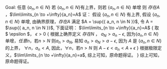 Goal:
任意 $\{ a_n, n \in N \}$ 若 $\{ a_n, n \in N \}$有上界，则若 $\{ a_n, n \in N \}$ 单增 则 $存在A$ ，$\lim\limits_{n \to +\infty}{a_n}=A$
证： 
假设 $\{ a_n, n \in N \}$ 有上界,
假设 $\{ a_n, n \in N \}$ 单增,
由确界原理，$存在A$ 满足 $A = \sup{{ a_n, n \in N \}}$,
令 A = $\sup{{ a_n, n \in N \}}$,
下面证明： $\lim\limits_{n \to +\infty}{a_n}=A$
{ 
取 $ \epsilon $，
$\epsilon>0$
{
根据上确界定义 $存在N$ ， $a_N > a_n - \epsilon$,
因为$\{ a_n, n \in N \}$单增，$任意n$，若$n > N$ 则$a_n > a_N$,
易知 $a_n>a_N>a-\epsilon$,
因为 $A$ 是 $\{ a_n, n \in N \}$ 的上界， $\forall n$，$a_n<A$,
因此，$\forall n$，若$n > N$ 则 $A-\epsilon<a_n<A+\epsilon$
}
根据极限定义，$\lim\limits_{n \to +\infty}{a_n}=a$,
综上可知，原命题得证。
}
综上可知，原命题得证。
